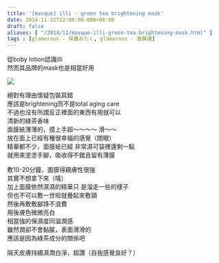 ```yaml
---
title: '[masque] illi - green tea brightening mask'
date: 2014-11-22T22:00:00.000+08:00
draft: false
aliases: [ "/2014/11/masque-illi-green-tea-brightening-mask.html" ]
tags : [glamorous - 保養おたく, glamorous - 面膜魂]
---
```


從boby lotion認識illi  
然而其品牌的mask也是相當好用  

![](/images/illigreentea.jpg)

絕對有理由懷疑包裝寫錯  
應該是brightening而不是total aging care  
不過也沒有所謂反正裡面的東西有用就可以  
清新的綠茶香味  
面膜紙薄薄的，摸上手超～～～～ 滑～～  
放在面上已經有種很幸福的感覺（閉眼）  
精華都不少，面膜紙已經 非常濕可袋裡還剩一點  
就用來塗塗手腳，吸收得不錯且留有薄膜  
  
敷10-20分鐘，面膜得親膚性很強  
其實不想拿下來（嘻）  
加上面膜依然濕濕的精華只 是溜走一些的樣子  
但也不可以敷一世啦就疊起來敷頸  
然後再敷敷腳踭不浪費  
用後膚色微微亮白  
相當強的保濕度同滋潤感  
雖然潤卻不會黏膩，表面滑滑的  
應該是因為綠茶成分的關係吧  
  
隔天皮膚持續濕潤白淨，超讚（自我感覺良好？）
